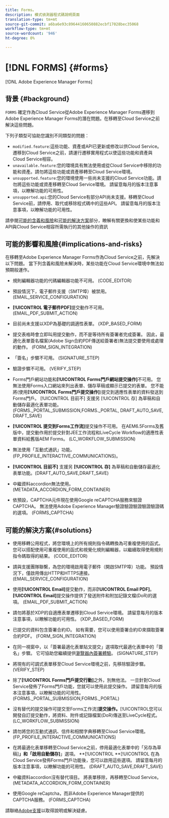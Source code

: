 ```yaml
---
title: Forms。
description: 模式偵測器程式碼說明頁面
translation-type: tm+mt
source-git-commit: a6ba6e93c89644160650882ecbf17028bec35068
workflow-type: tm+mt
source-wordcount: '946'
ht-degree: 0%

---
```



# [!DNL FORMS] {#forms}

[!DNL Adobe Experience Manager Forms]

## 背景 {#background}

`FORMS` 確定作為Cloud Service從Adobe Experience Manager Forms遷移到Adobe Experience Manager Forms的潛在問題。在移轉至Cloud Service之前解決這些問題。

下列子類型可協助您識別不同類型的問題：

* `modified.feature`:這些功能、資產或API已更新或修改以供Cloud Service。遷移到Cloud Service之前，請運行遷移實用程式以使這些功能和資產與Cloud Service相容。
* `unavailable.feature`:您的環境具有無法使用或從Cloud Service中移除的功能和資產。請勿將這些功能或資產移轉至Cloud Service環境。
* `unsupported.feature`:您的環境使用一些尚未支援的Cloud Service功能。請勿將這些功能或資產移轉至Cloud Service環境。 請留意每月的版本注意事項，以瞭解功能的可用性。
* `unsupported.api`:您的Cloud Service有部分API尚未支援。移轉至Cloud Service前，請停用、取代或移除程式碼中的這些API。 請留意每月的版本注意事項，以瞭解功能的可用性。

請參閱[可能的含義和風險](#implications-and-risks)和[可能的解決方案](#solutions)部分，瞭解有關更換和使某些功能和API與Cloud Service相容所需執行的其他操作的資訊

## 可能的影響和風險{#implications-and-risks}

在移轉至Adobe Experience Manager Forms作為Cloud Service之前，先解決以下問題。 當下列含義和風險未解決時，某些功能在Cloud Service環境中無法如預期般運作。

* 規則編輯器功能的代碼編輯器功能不可用。 (CODE_EDITOR)

* 預設情況下，電子郵件支援（SMTP埠）被禁用。 (EMAIL_SERVICE_CONFIGURATION)

* **[!UICONTROL 電子郵件PDF]**&#x200B;提交動作不可用。(EMAIL_PDF_SUBMIT_ACTION)

* 目前尚未支援以XDP為基礎的調適性表單。 (XDP_BASED_FORM)

* 提交表格時會立即叫用提交動作，而不是等待所有簽署者完成簽署。 因此，最適化表單簽名檔案(Adobe Sign合約PDF傳送給簽署者)無法提交要使用或處理的動作。 (FORM_SIGN_INTEGRATION)

* 「簽名」步驟不可用。 (SIGNATURE_STEP)

* 驗證步驟不可用。 (VERIFY_STEP)

* Forms門戶網站功能和&#x200B;**[!UICONTROL Forms門戶網站提交操作]**&#x200B;不可用。 您無法使用Forms入口網站來列出表單、儲存草稿或顯示已提交的表單。 您不能將(使用&#x200B;**[!UICONTROL Forms門戶提交操作]**)提交到適應性表單的資料發送到Forms門戶。 [!UICONTROL 目前不] 支援另 [!UICONTROL 存] 為草稿和自動儲存最適化表單功能。(FORMS._PORTAL_SUBMISSION,FORMS._PORTAL, DRAFT_AUTO_SAVE, DRAFT_SAVE)

* **[!UICONTROL 提交到Forms工作流]**&#x200B;提交操作不可用。 在AEM6.5Forms及舊版中，提交動作用於提交針對JEE工作流程和LiveCycle Workflow的適應性表單資料給舊版AEM Forms。 (LC_WORKFLOW_SUBMISSION)

* 無法使用「互動式通訊」功能。  (FP_PROFILE_INTERACTIVE_COMMUNICATIONS)。

* **[!UICONTROL 目前不]** 支援另 **[!UICONTROL 存]** 為草稿和自動儲存最適化表單功能。(DRAFT_AUTO_SAVE,DRAFT_SAVE)

* 中繼資料accordion無法使用。 (METADATA_ACCORDION_FORM_CONTAINER)

* 依預設，CAPTCHA元件現在使用Google reCAPTCHA服務來驗證CAPTCHA。 無法使用Adobe Experience Manager驗證驗證驗證驗證驗證碼的選項。 (FORMS_CAPTCHA)

## 可能的解決方案{#solutions}

* 使用移轉公用程式，將您環境上的所有規則指令碼轉換為可重複使用的函式。 您可以搭配使用可重複使用的函式和視覺化規則編輯器，以繼續取得使用規則指令碼取得的結果。 (CODE_EDITOR)

* 請與支援團隊聯繫，為您的環境啟用電子郵件（開啟SMTP埠）功能。 預設情況下，僅啟用傳出HTTP和HTTPS連接。 (EMAIL_SERVICE_CONFIGURATION)

* 使用&#x200B;**[!UICONTROL Email]**&#x200B;提交動作，而非&#x200B;**[!UICONTROL Email PDF]**。 **[!UICONTROL Email]**&#x200B;提交操作提供了發送附件和附加記錄文檔(DoR)的選項。 (EMAIL_PDF_SUBMIT_ACTION)

* 請勿將基於XDP的自適應表單遷移到Cloud Service環境。 請留意每月的版本注意事項，以瞭解功能的可用性。 (XDP_BASED_FORM)

* 已提交的資料包含簽署合約ID。 如有需要，您可以使用簽署合約ID來擷取簽署合約PDF。  (FORM_SIGN_INTEGRATION)

* 在同一視窗中，以「簽署最適化表單貼文提交」選項取代最適化表單中的「簽名」步驟。 它可協助您繼續提供[瀏覽器內簽署體驗](https://medium.com/adobetech/using-adobe-sign-to-e-sign-an-adaptive-form-heres-the-best-way-to-do-it-dc3e15f9b684)。 (SIGNATURE_STEP)

* 將現有的可調式表單移至Cloud Service環境之前，先移除驗證步驟。 (VERIFY_STEP)

* 除了&#x200B;**[!UICONTROL Forms門戶提交行動]**&#x200B;之外，別無他法。 一旦針對Cloud Service發佈了Forms門戶功能，您就可以使用此提交操作。 請留意每月的版本注意事項，以瞭解功能的可用性。 (FORMS._PORTAL_SUBMISSION,FORMS._PORTAL)

* 沒有替代的提交操作可提交至Forms工作流&#x200B;]**提交操作。**[!UICONTROL &#x200B;您可以開發自訂提交動作，將資料、附件或記錄檔案(DoR)傳送至LiveCycle程式。 (LC_WORKFLOW_SUBMISSION)

* 請勿將您的互動式通訊、信件和相關字典移轉至Cloud Service環境。 (FP_PROFILE_INTERACTIVE_COMMUNICATIONS)

* 在將最適化表單移轉至Cloud Service之前，停用最適化表單中的「另存為草稿&#x200B;]**」和「啟用自動儲存]**」選項。 **[!UICONTROL **[!UICONTROL &#x200B;在為Cloud Service發佈Forms門戶功能後，您可以啟用這些選項。 請留意每月的版本注意事項，以瞭解功能的可用性。 (DRAFT_AUTO_SAVE,DRAFT_SAVE)

* 中繼資料accordion沒有替代項目。 將表單移除，再移轉至Cloud Service。(METADATA_ACCORDION_FORM_CONTAINER)

* 使用Google reCaptcha，而非Adobe Experience Manager提供的CAPTCHA服務。 (FORMS_CAPTCHA)

請聯絡[Adobe支援](https://helpx.adobe.com/enterprise/using/support-for-experience-cloud.html)以取得說明或解決疑慮。
